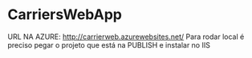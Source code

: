 # CarriersWebApp

URL NA AZURE: http://carrierweb.azurewebsites.net/
Para rodar local é preciso pegar o projeto que está na PUBLISH e instalar no IIS
